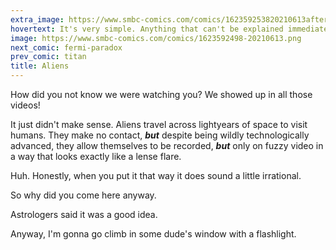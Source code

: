 ```yaml
---
extra_image: https://www.smbc-comics.com/comics/162359253820210613after.png
hovertext: It's very simple. Anything that can't be explained immediately and completely by science is definitely aliens.
image: https://www.smbc-comics.com/comics/1623592498-20210613.png
next_comic: fermi-paradox
prev_comic: titan
title: Aliens
---
```


How did you not know we were watching you? We showed up in all those videos!

It just didn't make sense. Aliens travel across lightyears of space to visit humans. They make no contact, ***but*** despite being wildly technologically advanced, they allow themselves to be recorded, ***but*** only on fuzzy video in a way that looks exactly like a lense flare.

Huh. Honestly, when you put it that way it does sound a little irrational.

So why did you come here anyway.

Astrologers said it was a good idea.

Anyway, I'm gonna go climb in some dude's window with a flashlight.
